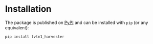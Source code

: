 # Installation

The package is published on [PyPI](https://pypi.org/project/lvtn1_harvester/)
and can be installed with `pip` (or any equivalent):

```bash
pip install lvtn1_harvester
```
